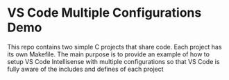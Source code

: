 # VS Code Multiple Configurations Demo

This repo contains two simple C projects that share code. Each project has its own Makefile. The
main purpose is to provide an example of how to setup VS Code Intellisense with multiple
configurations so that VS Code is fully aware of the includes and defines of each project
